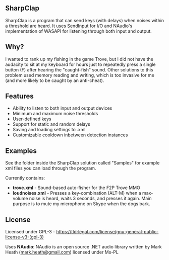 ## SharpClap

SharpClap is a program that can send keys (with delays) when noises within a threshold are heard. It uses SendInput for I/O and NAudio's implementation of WASAPI for listening through both input and output.

## Why?

I wanted to rank up my fishing in the game Trove, but I did not have the audacity to sit at my keyboard for hours just to repeatedly press a single button (F) after hearing the "caught-fish" sound. Other solutions to this problem used memory reading and writing, which is too invasive for me (and more likely to be caught by an anti-cheat). 

## Features

* Ability to listen to both input and output devices
* Minimum and maximum noise thresholds
* User-defined keys
* Support for static and random delays
* Saving and loading settings to .xml
* Customizable cooldown inbetween detection instances

## Examples

See the folder inside the SharpClap solution called "Samples" for example xml files you can load through the program.

Currently contains:
* **trove.xml** - Sound-based auto-fisher for the F2P Trove MMO
* **loudnoises.xml** - Presses a key-combination (ALT-M) when a max-volume noise is heard, waits 3 seconds, and presses it again. Main purpose is to mute my microphone on Skype when the dogs bark.

## License

Licensed under GPL-3 - https://tldrlegal.com/license/gnu-general-public-license-v3-(gpl-3)

Uses **NAudio**: NAudio is an open source .NET audio library written by Mark Heath (mark.heath@gmail.com) licensed under Ms-PL